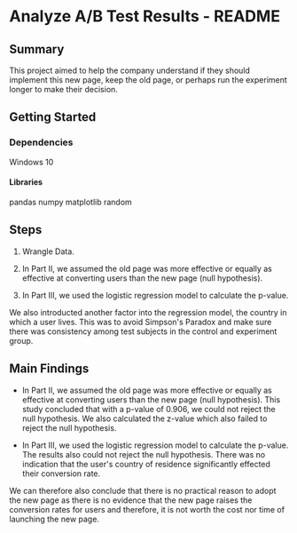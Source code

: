 # Analyze A/B Test Results - README

## Summary
This project aimed to help the company understand if they should implement this new page, keep the old page, or perhaps run the experiment longer to make their decision.

## Getting Started
### Dependencies
Windows 10

#### Libraries
pandas
numpy
matplotlib
random

## Steps
1. Wrangle Data.

2. In Part II, we assumed the old page was more effective or equally as effective at converting users than the new page (null hypothesis). 

3. In Part III, we used the logistic regression model to calculate the p-value. 

We also introducted another factor into the regression model, the country in which a user lives. This was to avoid Simpson's Paradox and make sure there was consistency among test subjects in the control and experiment group. 


## Main Findings
- In Part II, we assumed the old page was more effective or equally as effective at converting users than the new page (null hypothesis). This study concluded that with a p-value of 0.906, we could not reject the null hypothesis. We also calculated the z-value which also failed to reject the null hypothesis.

- In Part III, we used the logistic regression model to calculate the p-value. The results also could not reject the null hypothesis. There was no indication that the user's country of residence significantly effected their conversion rate.

We can therefore also conclude that there is no practical reason to adopt the new page as there is no evidence that the new page raises the conversion rates for users and therefore, it is not worth the cost nor time of launching the new page.

